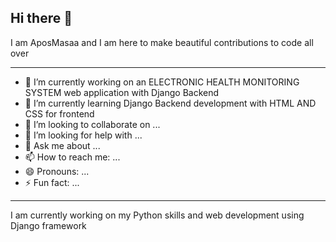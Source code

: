## Hi there 👋
I am AposMasaa and I am here to make beautiful contributions to code all over
***
- 🔭 I’m currently working on an ELECTRONIC HEALTH MONITORING SYSTEM web application with Django Backend
- 🌱 I’m currently learning Django Backend development with HTML AND CSS for frontend
- 👯 I’m looking to collaborate on ...
- 🤔 I’m looking for help with ...
- 💬 Ask me about ...
- 📫 How to reach me: ...
- 😄 Pronouns: ...
- ⚡ Fun fact: ...
***
I am currently working on my Python skills and web development using Django framework 
